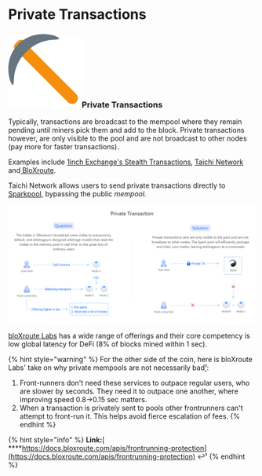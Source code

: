 # Private Transactions

### ![](../../.gitbook/assets/image%20%288%29.png)**Private Transactions**

Typically, transactions are broadcast to the mempool where they remain pending until miners pick them and add to the block. Private transactions however, are only visible to the pool and are not broadcast to other nodes \(pay more for faster transactions\).

Examples include [1inch Exchange's Stealth Transactions](https://help.1inch.io/en/articles/4695716-what-are-stealth-transactions-and-how-they-work), [Taichi Network](https://taichi.network/) and[ BloXroute](https://bloxroute.com/products/).

Taichi Network allows users to send private transactions directly to [Sparkpool,](https://www.sparkpool.com/en/) bypassing the public _mempool._

![Private Transactions offered by Taichi Network](../../.gitbook/assets/image%20%286%29.png)

[bloXroute Labs](https://bloxroute.com/) has a wide range of offerings and their core competency is low global latency for DeFi \(8% of blocks mined within 1 sec\).

{% hint style="warning" %}
For the other side of the coin, here is bloXroute Labs' take on why private mempools are not necessarily bad[¹](https://docs.bloxroute.com/apis/frontrunning-protection):

1. Front-runners don't need these services to outpace regular users, who are slower by seconds. They need it to outpace one another, where improving speed 0.8-&gt;0.15 sec matters.
2. When a transaction is privately sent to pools other frontrunners can't attempt to front-run it. This helps avoid fierce escalation of fees.
{% endhint %}

{% hint style="info" %}
**Link:**[ ****https://docs.bloxroute.com/apis/frontrunning-protection](https://docs.bloxroute.com/apis/frontrunning-protection) ↩¹
{% endhint %}



